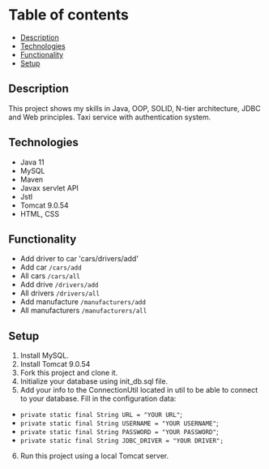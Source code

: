 # Table of contents <h>
* [Description](#description)
* [Technologies](#technologies)
* [Functionality](#functionality)
* [Setup](#setup)
## Description <h>
This project shows my skills in Java, OOP, SOLID, N-tier architecture, JDBC and Web principles.
Taxi service with authentication system.
## Technologies <h>
* Java 11
* MySQL
* Maven
* Javax servlet API
* Jstl
* Tomcat 9.0.54
* HTML, CSS
## Functionality <h>
* Add driver to car 'cars/drivers/add'
* Add car `/cars/add`
* All cars `/cars/all`
* Add drive  `/drivers/add`
* All drivers `/drivers/all`
* Add manufacture `/manufacturers/add`
* All manufacturers `/manufacturers/all`
## Setup <h>
1. Install MySQL.
2. Install Tomcat 9.0.54
3. Fork this project and clone it.
4. Initialize your database using init_db.sql file.
5. Add your info to the ConnectionUtil located in util to be able to connect to your database.
Fill in the configuration data:    
-   `private static final String URL = "YOUR URL"`;
-   `private static final String USERNAME = "YOUR USERNAME"`;
-   `private static final String PASSWORD = "YOUR PASSWORD"`;
-   `private static final String JDBC_DRIVER = "YOUR DRIVER";`
6. Run this project using a local Tomcat server.

